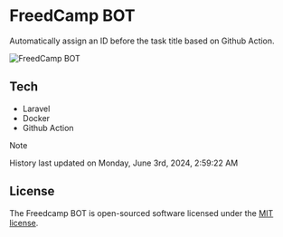 # FreedCamp BOT

Automatically assign an ID before the task title based on Github Action.

![FreedCamp BOT](https://repository-images.githubusercontent.com/737932867/7d34798b-2680-471c-b089-a78a718d3d6a)

## Tech

- Laravel
- Docker
- Github Action

> [!NOTE]  
> History last updated on Monday, June 3rd, 2024, 2:59:22 AM

## License

The Freedcamp BOT is open-sourced software licensed under the [MIT license](https://opensource.org/licenses/MIT).
